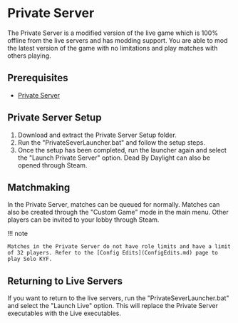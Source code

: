 # Private Server

The Private Server is a modified version of the live game which is 100% offline from the live servers and has modding support. You are able to mod the latest version of the game with no limitations and play matches with others playing.

## Prerequisites

- [Private Server](https://github.com/ModByDaylight/PrivateServer/releases)

## Private Server Setup

1. Download and extract the Private Server Setup folder.
2. Run the "PrivateSeverLauncher.bat" and follow the setup steps.
3. Once the setup has been completed, run the launcher again and select the "Launch Private Server" option. Dead By Daylight can also be opened through Steam.

## Matchmaking

In the Private Server, matches can be queued for normally. Matches can also be created through the "Custom Game" mode in the main menu. Other players can be invited to your lobby through Steam.

!!! note
    
    Matches in the Private Server do not have role limits and have a limit of 32 players. Refer to the [Config Edits](ConfigEdits.md) page to play Solo KYF.

## Returning to Live Servers

If you want to return to the live servers, run the "PrivateSeverLauncher.bat" and select the "Launch Live" option. This will replace the Private Server executables with the Live executables.